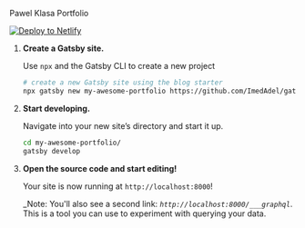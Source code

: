 
  Pawel Klasa Portfolio


[![Deploy to Netlify](https://www.netlify.com/img/deploy/button.svg)](https://app.netlify.com/start/deploy?repository=https://github.com/gatsbyjs/gatsby-starter-blog)

</h1>

1.  **Create a Gatsby site.**

    Use `npx` and the Gatsby CLI to create a new project

    ```sh
    # create a new Gatsby site using the blog starter
    npx gatsby new my-awesome-portfolio https://github.com/ImedAdel/gatsby-london
    ```

1.  **Start developing.**

    Navigate into your new site’s directory and start it up.

    ```sh
    cd my-awesome-portfolio/
    gatsby develop
    ```

1.  **Open the source code and start editing!**

    Your site is now running at `http://localhost:8000`!

    _Note: You'll also see a second link: _`http://localhost:8000/___graphql`_. This is a tool you can use to experiment with querying your data. 
